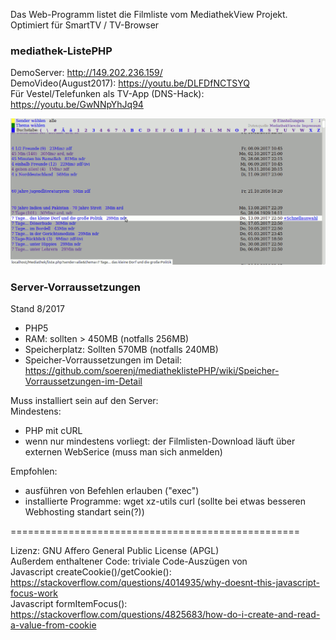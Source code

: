 Das Web-Programm listet die Filmliste vom MediathekView Projekt.  
Optimiert für SmartTV / TV-Browser  

### mediathek-ListePHP
DemoServer: http://149.202.236.159/  
DemoVideo(August2017): https://youtu.be/DLFDfNCTSYQ  
Für Vestel/Telefunken als TV-App (DNS-Hack): https://youtu.be/GwNNpYhJq94  

![Screenshot mit Themenliste](img/screenshots/Bildschirmfoto_themenliste.png)

### Server-Vorraussetzungen
Stand 8/2017  
- PHP5
- RAM: sollten > 450MB (notfalls 256MB)
- Speicherplatz: Sollten 570MB (notfalls 240MB)
- Speicher-Vorraussetzungen im Detail: https://github.com/soerenj/mediatheklistePHP/wiki/Speicher-Vorraussetzungen-im-Detail

Muss installiert sein auf den Server:  
Mindestens:  
- PHP mit cURL  
- wenn nur mindestens vorliegt: der Filmlisten-Download läuft über externen WebSerice (muss man sich anmelden)  

Empfohlen:  
- ausführen von Befehlen erlauben ("exec")
- installierte Programme: wget xz-utils curl (sollte bei etwas besseren Webhosting standart sein(?))


==================================================

Lizenz:  GNU Affero General Public License (APGL)  
Außerdem enthaltener Code: 
        triviale Code-Auszügen von  
                Javascript createCookie()/getCookie(): https://stackoverflow.com/questions/4014935/why-doesnt-this-javascript-focus-work  
                Javascript formItemFocus(): https://stackoverflow.com/questions/4825683/how-do-i-create-and-read-a-value-from-cookie  

